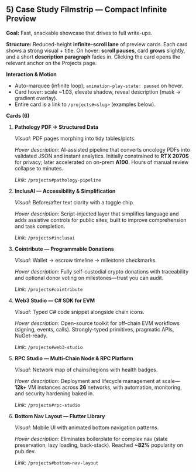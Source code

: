 ## 5) Case Study Filmstrip — Compact Infinite Preview

**Goal:** Fast, snackable showcase that drives to full write-ups.

**Structure:** Reduced-height **infinite-scroll lane** of preview cards. Each card shows a strong visual + title. On hover: **scroll pauses**, card **grows** slightly, and a short **description paragraph** fades in. Clicking the card opens the relevant anchor on the Projects page.

**Interaction & Motion**

- Auto-marquee (infinite loop); `animation-play-state: paused` on hover.
- Card hover: scale ~1.03, elevate shadow, reveal description (mask → gradient overlay).
- Entire card is a link to `/projects#<slug>` (examples below).

**Cards (6)**

1. **Pathology PDF → Structured Data**
    
    *Visual:* PDF pages morphing into tidy tables/plots.
    
    *Hover description:* AI-assisted pipeline that converts oncology PDFs into validated JSON and instant analytics. Initially constrained to **RTX 2070S** for privacy; later accelerated on on-prem **A100**. Hours of manual review collapse to minutes.
    
    *Link:* `/projects#pathology-pipeline`
    
2. **InclusAI — Accessibility & Simplification**
    
    *Visual:* Before/after text clarity with a toggle chip.
    
    *Hover description:* Script-injected layer that simplifies language and adds assistive controls for public sites; built to improve comprehension and task completion.
    
    *Link:* `/projects#inclusai`
    
3. **Cointribute — Programmable Donations**
    
    *Visual:* Wallet → escrow timeline → milestone checkmarks.
    
    *Hover description:* Fully self-custodial crypto donations with traceability and optional donor voting on milestones—trust you can audit.
    
    *Link:* `/projects#cointribute`
    
4. **Web3 Studio — C# SDK for EVM**
    
    *Visual:* Typed C# code snippet alongside chain icons.
    
    *Hover description:* Open-source toolkit for off-chain EVM workflows (signing, events, calls). Strongly-typed primitives, pragmatic APIs, NuGet-ready.
    
    *Link:* `/projects#web3-studio`
    
5. **RPC Studio — Multi-Chain Node & RPC Platform**
    
    *Visual:* Network map of chains/regions with health badges.
    
    *Hover description:* Deployment and lifecycle management at scale—**12k+** VM instances across **26** networks, with automation, monitoring, and security hardening baked in.
    
    *Link:* `/projects#rpc-studio`
    
6. **Bottom Nav Layout — Flutter Library**
    
    *Visual:* Mobile UI with animated bottom navigation patterns.
    
    *Hover description:* Eliminates boilerplate for complex nav (state preservation, lazy loading, back-stack). Reached **~82%** popularity on pub.dev.
    
    *Link:* `/projects#bottom-nav-layout`